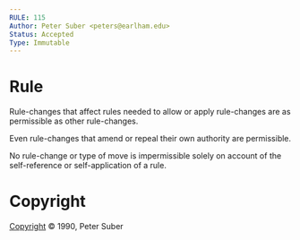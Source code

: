 ```yaml
---
RULE: 115
Author: Peter Suber <peters@earlham.edu>
Status: Accepted
Type: Immutable
---
```


# Rule

Rule-changes that affect rules needed to allow or apply rule-changes are as permissible as other rule-changes.

Even rule-changes that amend or repeal their own authority are permissible.

No rule-change or type of move is impermissible solely on account of the self-reference or self-application of a rule.

# Copyright

[Copyright](http://legacy.earlham.edu/~peters/copyrite.htm) © 1990, Peter Suber
